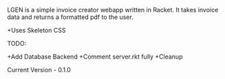 LGEN is a simple invoice creator webapp written in Racket.  It takes invoice data and returns a formatted pdf to the user.

+Uses Skeleton CSS

TODO:

+Add Database Backend
+Comment server.rkt fully
+Cleanup

Current Version - 0.1.0
